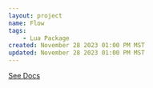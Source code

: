 ```yaml
---
layout: project
name: Flow
tags: 
    - Lua Package
created: November 28 2023 01:00 PM MST
updated: November 28 2023 01:00 PM MST
---
```


[See Docs](/docs/flow "The Flow-V2 Docs")
